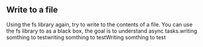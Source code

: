 ## Write to a file
Using the fs library again, try to write to the contents of a file.
You can use the fs library to as a black box, the goal is to understand async tasks.writing somthing to testwriting somthing to testWriting somthing to test